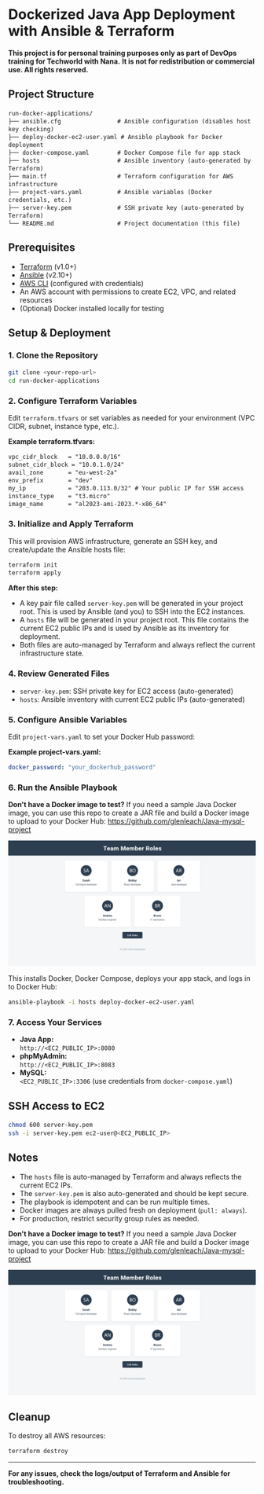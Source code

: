 # Dockerized Java App Deployment with Ansible & Terraform

**This project is for personal training purposes only as part of DevOps training for Techworld with Nana.**
**It is not for redistribution or commercial use. All rights reserved.**


## Project Structure

```
run-docker-applications/
├── ansible.cfg                # Ansible configuration (disables host key checking)
├── deploy-docker-ec2-user.yaml # Ansible playbook for Docker deployment
├── docker-compose.yaml        # Docker Compose file for app stack
├── hosts                      # Ansible inventory (auto-generated by Terraform)
├── main.tf                    # Terraform configuration for AWS infrastructure
├── project-vars.yaml          # Ansible variables (Docker credentials, etc.)
├── server-key.pem             # SSH private key (auto-generated by Terraform)
└── README.md                  # Project documentation (this file)
```

## Prerequisites

- [Terraform](https://www.terraform.io/downloads.html) (v1.0+)
- [Ansible](https://docs.ansible.com/ansible/latest/installation_guide/intro_installation.html) (v2.10+)
- [AWS CLI](https://aws.amazon.com/cli/) (configured with credentials)
- An AWS account with permissions to create EC2, VPC, and related resources
- (Optional) Docker installed locally for testing

## Setup & Deployment

### 1. Clone the Repository
```sh
git clone <your-repo-url>
cd run-docker-applications
```

### 2. Configure Terraform Variables
Edit `terraform.tfvars` or set variables as needed for your environment (VPC CIDR, subnet, instance type, etc.).

**Example terraform.tfvars:**
```hcl
vpc_cidr_block   = "10.0.0.0/16"
subnet_cidr_block = "10.0.1.0/24"
avail_zone       = "eu-west-2a"
env_prefix       = "dev"
my_ip            = "203.0.113.0/32" # Your public IP for SSH access
instance_type    = "t3.micro"
image_name       = "al2023-ami-2023.*-x86_64"
```

### 3. Initialize and Apply Terraform
This will provision AWS infrastructure, generate an SSH key, and create/update the Ansible hosts file:
```sh
terraform init
terraform apply
```

**After this step:**
- A key pair file called `server-key.pem` will be generated in your project root. This is used by Ansible (and you) to SSH into the EC2 instances.
- A `hosts` file will be generated in your project root. This file contains the current EC2 public IPs and is used by Ansible as its inventory for deployment.
- Both files are auto-managed by Terraform and always reflect the current infrastructure state.

### 4. Review Generated Files
- `server-key.pem`: SSH private key for EC2 access (auto-generated)
- `hosts`: Ansible inventory with current EC2 public IPs (auto-generated)

### 5. Configure Ansible Variables
Edit `project-vars.yaml` to set your Docker Hub password:

**Example project-vars.yaml:**
```yaml
docker_password: "your_dockerhub_password"
```

### 6. Run the Ansible Playbook

**Don't have a Docker image to test?**
If you need a sample Java Docker image, you can use this repo to create a JAR file and build a Docker image to upload to your Docker Hub:
https://github.com/glenleach/Java-mysql-project

![App Screenshot](https://github.com/glenleach/Java-mysql-project/blob/master/images/screenshot.PNG?raw=true)


This installs Docker, Docker Compose, deploys your app stack, and logs in to Docker Hub:
```sh
ansible-playbook -i hosts deploy-docker-ec2-user.yaml
```

### 7. Access Your Services
- **Java App:**  
  `http://<EC2_PUBLIC_IP>:8080`
- **phpMyAdmin:**  
  `http://<EC2_PUBLIC_IP>:8083`
- **MySQL:**  
  `<EC2_PUBLIC_IP>:3306` (use credentials from `docker-compose.yaml`)

## SSH Access to EC2

```sh
chmod 600 server-key.pem
ssh -i server-key.pem ec2-user@<EC2_PUBLIC_IP>
```

## Notes
- The `hosts` file is auto-managed by Terraform and always reflects the current EC2 IPs.
- The `server-key.pem` is also auto-generated and should be kept secure.
- The playbook is idempotent and can be run multiple times.
- Docker images are always pulled fresh on deployment (`pull: always`).
- For production, restrict security group rules as needed.

**Don't have a Docker image to test?**
If you need a sample Java Docker image, you can use this repo to create a JAR file and build a Docker image to upload to your Docker Hub:
https://github.com/glenleach/Java-mysql-project

![App Screenshot](https://github.com/glenleach/Java-mysql-project/blob/master/images/screenshot.PNG?raw=true)

## Cleanup
To destroy all AWS resources:
```sh
terraform destroy
```

---

**For any issues, check the logs/output of Terraform and Ansible for troubleshooting.**
